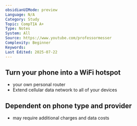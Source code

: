 ```yaml
---
obsidianUIMode: preview
Language: N/A
Category: Study
Topic: CompTIA A+
Type: Notes
System: All
Source: https://www.youtube.com/professormesser
Complexity: Beginner
Keywords: 
Last Edited: 2025-07-22
---
```

## Turn your phone into a WiFi hotspot
- your own personal router
- Extend cellular data network to all of your devices
## Dependent on phone type and provider
- may require additional charges and data costs
